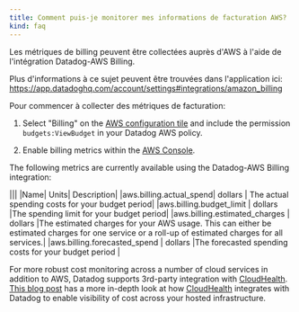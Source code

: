 ```yaml
---
title: Comment puis-je monitorer mes informations de facturation AWS?
kind: faq
---
```


Les métriques de billing peuvent être collectées auprès d'AWS à l'aide de l'intégration Datadog-AWS Billing.

Plus d'informations à ce sujet peuvent être trouvées dans l'application ici:
https://app.datadoghq.com/account/settings#integrations/amazon_billing

Pour commencer à collecter des métriques de facturation:

1. Select "Billing" on the [AWS configuration tile][1] and include the permission `budgets:ViewBudget` in your Datadog AWS policy.

2. Enable billing metrics within the [AWS Console][2].

The following metrics are currently available using the Datadog-AWS Billing integration:

|||
|Name|     Units|   Description|
|aws.billing.actual_spend|    dollars   |  The actual spending costs for your budget period|
|aws.billing.budget_limit |   dollars |The spending limit for your budget period|
|aws.billing.estimated_charges |  dollars |The estimated charges for your AWS usage. This can either be estimated charges for one service or a roll-up of estimated charges for all services.|
|aws.billing.forecasted_spend |   dollars |The forecasted spending costs for your budget period |

For more robust cost monitoring across a number of cloud services in addition to AWS, Datadog supports 3rd-party integration with [CloudHealth][3]. [This blog post][4] has a more in-depth look at how [CloudHealth][3] integrates with Datadog to enable visibility of cost across your hosted infrastructure.

[1]: /integrations/amazon_web_services
[2]: http://docs.aws.amazon.com/AmazonCloudWatch/latest/monitoring/monitor_estimated_charges_with_cloudwatch.html#turning_on_billing_metrics
[3]: https://www.cloudhealthtech.com/partners/technology-partners/datadog
[4]: https://www.datadoghq.com/blog/monitor-cloudhealth-assets-datadog/
